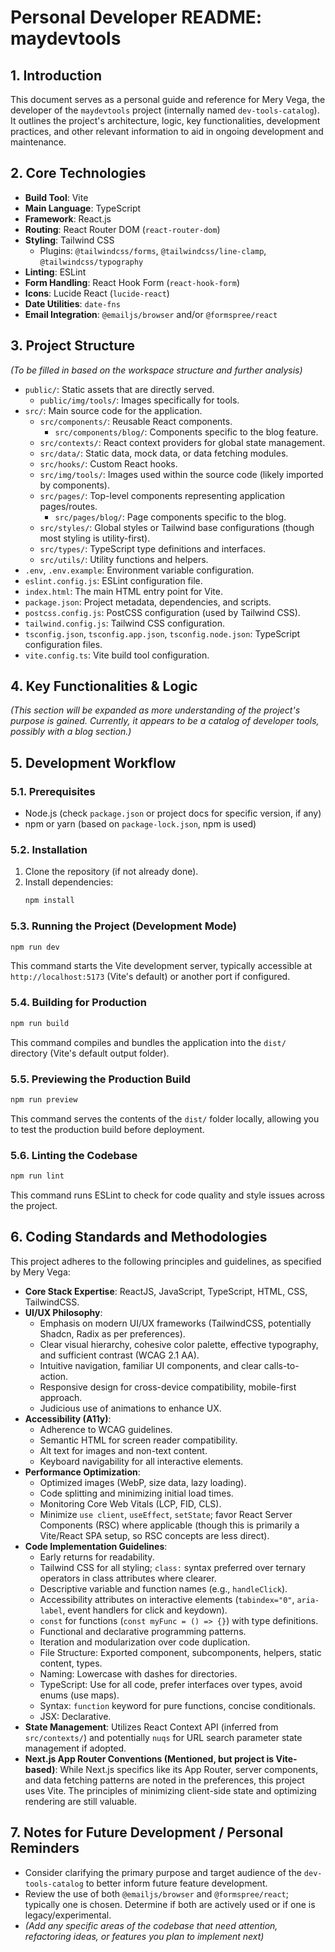 # Personal Developer README: maydevtools

## 1. Introduction

This document serves as a personal guide and reference for Mery Vega, the developer of the `maydevtools` project (internally named `dev-tools-catalog`). It outlines the project's architecture, logic, key functionalities, development practices, and other relevant information to aid in ongoing development and maintenance.

## 2. Core Technologies

- **Build Tool**: Vite
- **Main Language**: TypeScript
- **Framework**: React.js
- **Routing**: React Router DOM (`react-router-dom`)
- **Styling**: Tailwind CSS
    - Plugins: `@tailwindcss/forms`, `@tailwindcss/line-clamp`, `@tailwindcss/typography`
- **Linting**: ESLint
- **Form Handling**: React Hook Form (`react-hook-form`)
- **Icons**: Lucide React (`lucide-react`)
- **Date Utilities**: `date-fns`
- **Email Integration**: `@emailjs/browser` and/or `@formspree/react`

## 3. Project Structure

*(To be filled in based on the workspace structure and further analysis)*

*   `public/`: Static assets that are directly served.
    *   `public/img/tools/`: Images specifically for tools.
*   `src/`: Main source code for the application.
    *   `src/components/`: Reusable React components.
        *   `src/components/blog/`: Components specific to the blog feature.
    *   `src/contexts/`: React context providers for global state management.
    *   `src/data/`: Static data, mock data, or data fetching modules.
    *   `src/hooks/`: Custom React hooks.
    *   `src/img/tools/`: Images used within the source code (likely imported by components).
    *   `src/pages/`: Top-level components representing application pages/routes.
        *   `src/pages/blog/`: Page components specific to the blog.
    *   `src/styles/`: Global styles or Tailwind base configurations (though most styling is utility-first).
    *   `src/types/`: TypeScript type definitions and interfaces.
    *   `src/utils/`: Utility functions and helpers.
*   `.env`, `.env.example`: Environment variable configuration.
*   `eslint.config.js`: ESLint configuration file.
*   `index.html`: The main HTML entry point for Vite.
*   `package.json`: Project metadata, dependencies, and scripts.
*   `postcss.config.js`: PostCSS configuration (used by Tailwind CSS).
*   `tailwind.config.js`: Tailwind CSS configuration.
*   `tsconfig.json`, `tsconfig.app.json`, `tsconfig.node.json`: TypeScript configuration files.
*   `vite.config.ts`: Vite build tool configuration.

## 4. Key Functionalities & Logic

*(This section will be expanded as more understanding of the project's purpose is gained. Currently, it appears to be a catalog of developer tools, possibly with a blog section.)*

## 5. Development Workflow

### 5.1. Prerequisites

- Node.js (check `package.json` or project docs for specific version, if any)
- npm or yarn (based on `package-lock.json`, npm is used)

### 5.2. Installation

1.  Clone the repository (if not already done).
2.  Install dependencies:
    ```bash
    npm install
    ```

### 5.3. Running the Project (Development Mode)

```bash
npm run dev
```
This command starts the Vite development server, typically accessible at `http://localhost:5173` (Vite's default) or another port if configured.

### 5.4. Building for Production

```bash
npm run build
```
This command compiles and bundles the application into the `dist/` directory (Vite's default output folder).

### 5.5. Previewing the Production Build

```bash
npm run preview
```
This command serves the contents of the `dist/` folder locally, allowing you to test the production build before deployment.

### 5.6. Linting the Codebase

```bash
npm run lint
```
This command runs ESLint to check for code quality and style issues across the project.

## 6. Coding Standards and Methodologies

This project adheres to the following principles and guidelines, as specified by Mery Vega:

- **Core Stack Expertise**: ReactJS, JavaScript, TypeScript, HTML, CSS, TailwindCSS.
- **UI/UX Philosophy**:
    - Emphasis on modern UI/UX frameworks (TailwindCSS, potentially Shadcn, Radix as per preferences).
    - Clear visual hierarchy, cohesive color palette, effective typography, and sufficient contrast (WCAG 2.1 AA).
    - Intuitive navigation, familiar UI components, and clear calls-to-action.
    - Responsive design for cross-device compatibility, mobile-first approach.
    - Judicious use of animations to enhance UX.
- **Accessibility (A11y)**:
    - Adherence to WCAG guidelines.
    - Semantic HTML for screen reader compatibility.
    - Alt text for images and non-text content.
    - Keyboard navigability for all interactive elements.
- **Performance Optimization**:
    - Optimized images (WebP, size data, lazy loading).
    - Code splitting and minimizing initial load times.
    - Monitoring Core Web Vitals (LCP, FID, CLS).
    - Minimize `use client`, `useEffect`, `setState`; favor React Server Components (RSC) where applicable (though this is primarily a Vite/React SPA setup, so RSC concepts are less direct).
- **Code Implementation Guidelines**:
    - Early returns for readability.
    - Tailwind CSS for all styling; `class:` syntax preferred over ternary operators in class attributes where clearer.
    - Descriptive variable and function names (e.g., `handleClick`).
    - Accessibility attributes on interactive elements (`tabindex="0"`, `aria-label`, event handlers for click and keydown).
    - `const` for functions (`const myFunc = () => {}`) with type definitions.
    - Functional and declarative programming patterns.
    - Iteration and modularization over code duplication.
    - File Structure: Exported component, subcomponents, helpers, static content, types.
    - Naming: Lowercase with dashes for directories.
    - TypeScript: Use for all code, prefer interfaces over types, avoid enums (use maps).
    - Syntax: `function` keyword for pure functions, concise conditionals.
    - JSX: Declarative.
- **State Management**: Utilizes React Context API (inferred from `src/contexts/`) and potentially `nuqs` for URL search parameter state management if adopted.
- **Next.js App Router Conventions (Mentioned, but project is Vite-based)**: While Next.js specifics like its App Router, server components, and data fetching patterns are noted in the preferences, this project uses Vite. The principles of minimizing client-side state and optimizing rendering are still valuable.

## 7. Notes for Future Development / Personal Reminders

- Consider clarifying the primary purpose and target audience of the `dev-tools-catalog` to better inform future feature development.
- Review the use of both `@emailjs/browser` and `@formspree/react`; typically one is chosen. Determine if both are actively used or if one is legacy/experimental.
- *(Add any specific areas of the codebase that need attention, refactoring ideas, or features you plan to implement next)* 